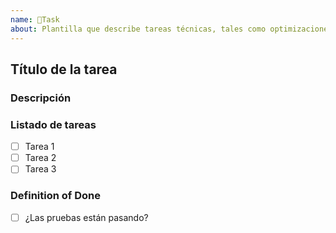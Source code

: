 ```yaml
---
name: 📝Task
about: Plantilla que describe tareas técnicas, tales como optimizaciones, refactor, tareas de la base de datos
---
```


## Título de la tarea

### Descripción

<!--
  Deberás realizar una descripción completa de la tarea.
  Es importante ser explícito, tal como si el código ya se estuviera realizando.
  Si consideras apropiado, trata de responder la siguiente pregunta:
    "¿Cuál es el propósito de la tarea?"
-->

### Listado de tareas

<!-- Deberás listar las tareas a realizar en el siguiente formato. -->

- [ ] Tarea 1
- [ ] Tarea 2
- [ ] Tarea 3

### Definition of Done

<!-- Deberás listar las tareas para definir si la tarea quedó lista. -->

- [ ] ¿Las pruebas están pasando?
